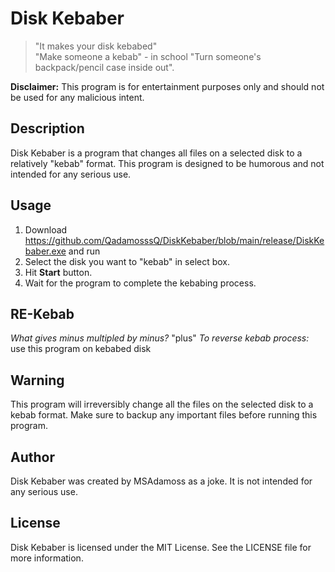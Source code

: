 # Disk Kebaber
 > "It makes your disk kebabed" </br>
 > "Make someone a kebab" - in school "Turn someone's backpack/pencil case inside out".

**Disclaimer:** This program is for entertainment purposes only and should not be used for any malicious intent.

## Description
Disk Kebaber is a program that changes all files on a selected disk to a relatively "kebab" format. This program is designed to be humorous and not intended for any serious use.


## Usage
1. Download https://github.com/QadamosssQ/DiskKebaber/blob/main/release/DiskKebaber.exe and run
2. Select the disk you want to "kebab" in select box.
3. Hit **Start** button.
4. Wait for the program to complete the kebabing process.

## RE-Kebab
*What gives minus multipled by minus?* "plus"
*To reverse kebab process:* use this program on kebabed disk

## Warning
This program will irreversibly change all the files on the selected disk to a kebab format. Make sure to backup any important files before running this program.

## Author
Disk Kebaber was created by MSAdamoss as a joke. It is not intended for any serious use.

## License
Disk Kebaber is licensed under the MIT License. See the LICENSE file for more information.


